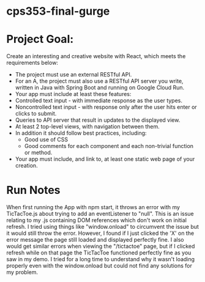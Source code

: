# cps353-final-gurge

# Project Goal:
Create an interesting and creative website with React, which meets the requirements below:
- The project must use an external RESTful API.
- For an A, the project must also use a RESTful API server you write, written in Java with Spring Boot and running on Google Cloud Run.
- Your app must include at least these features:
- Controlled text input - with immediate response as the user types.
- Noncontrolled text input - with response only after the user hits enter or clicks to submit.
- Queries to API server that result in updates to the displayed view.
- At least 2 top-level views, with navigation between them.
- In addition it should follow best practices, including:
  - Good use of CSS
  - Good comments for each component and each non-trivial function or method.
- Your app must include, and link to, at least one static web page of your creation.   

# Run Notes
When first running the App with npm start, it throws an error with my TicTacToe.js about trying to add an eventListener to "null". This is an issue relating to my .js containing DOM references which don't work on initial refresh. I tried using things like "window.onload" to circumvent the issue but it would still throw the error. However, I found if I just clicked the 'X' on the error message the page still loaded and displayed perfectly fine. I also would get similar errors when viewing the "/tictactoe" page, but if I clicked refresh while on that page the TicTacToe functioned perfectly fine as you saw in my demo. I tried for a long time to understand why it wasn't loading properly even with the window.onload but could not find any solutions for my problem.
